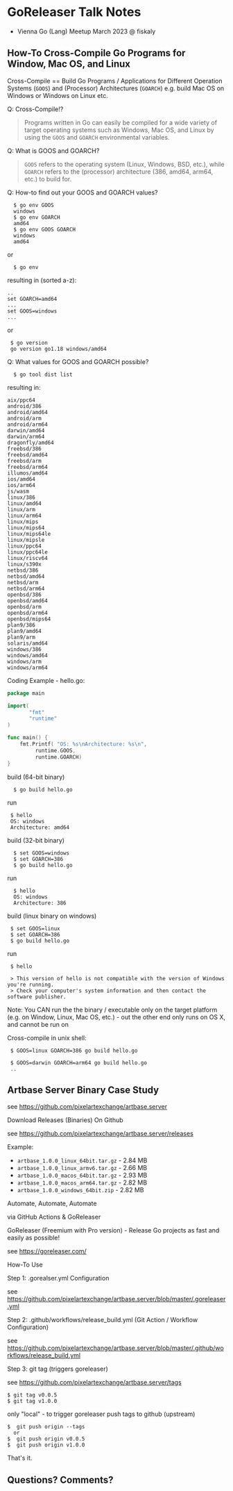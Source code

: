 # GoReleaser Talk Notes

- Vienna Go (Lang) Meetup March 2023  @ fiskaly



## How-To Cross-Compile Go Programs for Window, Mac OS, and Linux

Cross-Compile == Build Go Programs / Applications for Different Operation Systems (`GOOS`) and
(Processor) Architectures (`GOARCH`) e.g. build Mac OS on Windows or  Windows on Linux etc.


Q: Cross-Compile!?

> Programs written in Go can easily be compiled for a wide variety of target operating systems
> such as Windows, Mac OS, and Linux
> by using the `GOOS` and `GOARCH` environmental variables.


Q: What is GOOS and GOARCH?

> `GOOS` refers to the operating system (Linux, Windows, BSD, etc.),
> while `GOARCH` refers to the (processor) architecture (386, amd64, arm64, etc.) to build for.


Q: How-to find out your GOOS and GOARCH values?

      $ go env GOOS
      windows
      $ go env GOARCH
      amd64
      $ go env GOOS GOARCH
      windows
      amd64

or

      $ go env

resulting in (sorted a-z):

    ..
    set GOARCH=amd64
    ...
    set GOOS=windows
    ...

 or

     $ go version
     go version go1.18 windows/amd64


Q: What values for GOOS and GOARCH possible?

      $ go tool dist list

resulting in:

```
aix/ppc64
android/386
android/amd64
android/arm
android/arm64
darwin/amd64
darwin/arm64
dragonfly/amd64
freebsd/386
freebsd/amd64
freebsd/arm
freebsd/arm64
illumos/amd64
ios/amd64
ios/arm64
js/wasm
linux/386
linux/amd64
linux/arm
linux/arm64
linux/mips
linux/mips64
linux/mips64le
linux/mipsle
linux/ppc64
linux/ppc64le
linux/riscv64
linux/s390x
netbsd/386
netbsd/amd64
netbsd/arm
netbsd/arm64
openbsd/386
openbsd/amd64
openbsd/arm
openbsd/arm64
openbsd/mips64
plan9/386
plan9/amd64
plan9/arm
solaris/amd64
windows/386
windows/amd64
windows/arm
windows/arm64
```



Coding Example - hello.go:

``` go
package main

import(
       "fmt"
       "runtime"
)

func main() {
    fmt.Printf( "OS: %s\nArchitecture: %s\n",
         runtime.GOOS,
         runtime.GOARCH)
}
```

build  (64-bit binary)

      $ go build hello.go

run

     $ hello
     OS: windows
     Architecture: amd64

build (32-bit binary)

      $ set GOOS=windows
      $ set GOARCH=386
      $ go build hello.go

run

      $ hello
      OS: windows
      Architecture: 386

build (linux binary on windows)

     $ set GOOS=linux
     $ set GOARCH=386
     $ go build hello.go

run

     $ hello

     > This version of hello is not compatible with the version of Windows you're running.
     > Check your computer's system information and then contact the software publisher.


Note: You CAN run the the binary / executable
only on the target platform (e.g. on Window, Linux, Mac OS, etc.) -
out the other end only runs on OS X, and cannot be run on


Cross-compile in unix shell:

     $ GOOS=linux GOARCH=386 go build hello.go

     $ GOOS=darwin GOARCH=arm64 go build hello.go
     ..


## Artbase Server Binary  Case Study

see <https://github.com/pixelartexchange/artbase.server>


Download Releases (Binaries) On Github

see <https://github.com/pixelartexchange/artbase.server/releases>

Example:

- `artbase_1.0.0_linux_64bit.tar.gz` - 2.84 MB
- `artbase_1.0.0_linux_armv6.tar.gz` - 2.66 MB
- `artbase_1.0.0_macos_64bit.tar.gz` - 2.93 MB
- `artbase_1.0.0_macos_arm64.tar.gz` - 2.82 MB
- `artbase_1.0.0_windows_64bit.zip` - 2.82 MB



Automate, Automate, Automate

via GitHub Actions & GoReleaser

GoReleaser (Freemium with Pro version) -
Release Go projects as fast and easily as possible!

see <https://goreleaser.com/>


How-To Use

Step 1:  .gorealser.yml  Configuration

see <https://github.com/pixelartexchange/artbase.server/blob/master/.goreleaser.yml>



Step 2:  .github/workflows/release_build.yml      (Git Action / Workflow Configuration)

see <https://github.com/pixelartexchange/artbase.server/blob/master/.github/workflows/release_build.yml>


Step 3:   git tag  (triggers goreleaser)

see <https://github.com/pixelartexchange/artbase.server/tags>

    $ git tag v0.0.5
    $ git tag v1.0.0

only "local" - to trigger goreleaser push tags to github (upstream)

    $  git push origin --tags
      or
    $  git push origin v0.0.5
    $  git push origin v1.0.0



That's it.

## Questions? Comments?

